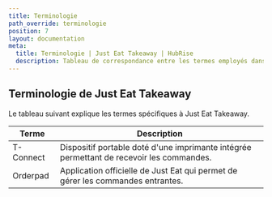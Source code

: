 ```yaml
---
title: Terminologie
path_override: terminologie
position: 7
layout: documentation
meta:
  title: Terminologie | Just Eat Takeaway | HubRise
  description: Tableau de correspondance entre les termes employés dans Just Eat Takeaway et HubRise pour le même concept. Connectez vos applications et synchronisez vos données.
---
```


## Terminologie de Just Eat Takeaway

Le tableau suivant explique les termes spécifiques à Just Eat Takeaway.

| Terme     | Description                                                                              |
| --------- | ---------------------------------------------------------------------------------------- |
| T-Connect | Dispositif portable doté d'une imprimante intégrée permettant de recevoir les commandes. |
| Orderpad  | Application officielle de Just Eat qui permet de gérer les commandes entrantes.          |
